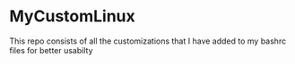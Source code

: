 # MyCustomLinux
This repo consists of all the customizations that I have added to my bashrc files for better usabilty
